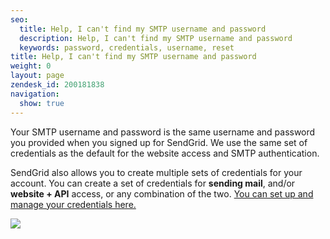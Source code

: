 ```yaml
---
seo:
  title: Help, I can't find my SMTP username and password
  description: Help, I can't find my SMTP username and password
  keywords: password, credentials, username, reset
title: Help, I can't find my SMTP username and password
weight: 0
layout: page
zendesk_id: 200181838
navigation:
  show: true
---
```


Your SMTP username and password is the same username and password you provided when you signed up for SendGrid. We use the same set of credentials as the default for the website access and SMTP authentication.

SendGrid also allows you to create multiple sets of credentials for your account. You can create a set of credentials for **sending mail**, and/or **website + API** access, or any combination of the two. [You can set up and manage your credentials here.](http://app.sendgrid.com/credentials)

![]({{root_url}}/images/creds.png)

 



